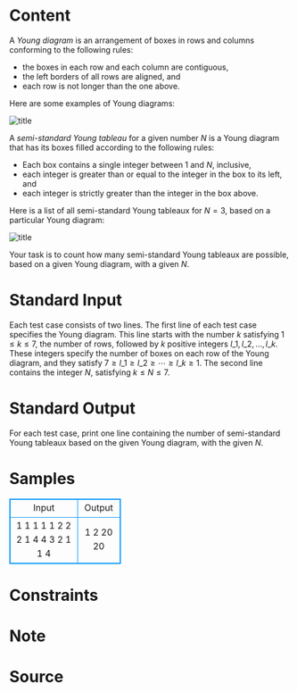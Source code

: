 
# Content

A *Young diagram* is an arrangement of boxes in rows and columns
conforming to the following rules:
* the boxes in each row and each column are
contiguous,
* the left borders of all rows are aligned, and
* each row is not longer than the one above.

Here are some examples of Young diagrams:

<p class="text-center"><img src="/source/lutece/diagrams-tableaux/img/aHR0cHM6Ly9hY20udWVzdGMuZWR1LmNuL21lZGlhL2ltYWdlL3Byb2JsZW0vODkxLzIwMTQwNTIzMTIzNjUzNDk3MTEucG5n.png" alt="title"></p>

A *semi-standard Young tableau* for a given number $N$ is a Young diagram that has its boxes
filled according to the following rules:
* Each box contains a single integer
between $1$ and $N$, inclusive,
* each integer is greater than or equal to the integer in the box to its left, and
* each integer is strictly greater than the integer in the box above.

Here is a list of all semi-standard Young
tableaux for $N=3$, based on a particular Young diagram:

<p class="text-center"><img src="/source/lutece/diagrams-tableaux/img/aHR0cHM6Ly9hY20udWVzdGMuZWR1LmNuL21lZGlhL2ltYWdlL3Byb2JsZW0vODkxLzIwMTQwNTIzMTIzODA4NTUxMTIucG5n.png" alt="title"></p>

Your task is to count how many semi-standard Young tableaux are possible, based on
a given Young diagram, with a given $N$.

# Standard Input

Each test case consists of two lines. The first line of each test case specifies the Young diagram. This line starts with the number $k$ satisfying $1\le{}k \le{}7$, the number of rows, followed by $k$ positive integers $l\_1,l\_2,\ldots,l\_k$. These integers specify the number of
boxes on each row of the Young diagram, and they satisfy $7\ge{}l\_1\ge{}l\_2\ge\cdots\ge{}l\_k\ge{}1$.
The second line contains the integer $N$,
satisfying $k\le{}N\le{}7$.

# Standard Output

For each test case, print one line containing the number of
semi-standard Young tableaux based on the given Young diagram, with the
given $N$.

# Samples

<style>
        table,table tr th, table tr td { border:1px solid #0094ff; }
        table { width: 200px; min-height: 25px; line-height: 25px; text-align: center; border-collapse: collapse;}   
    </style>
<table>
	<tr>
		<td>Input</td>
		<td>Output</td>
	</tr>
<tr><td>1 1
1
1 1
2
2 2 1
4
4 3 2 1 1
4</td><td>1
2
20
20</td></tr></table>


# Constraints



# Note



# Source


